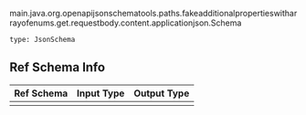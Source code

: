main.java.org.openapijsonschematools.paths.fakeadditionalpropertieswitharrayofenums.get.requestbody.content.applicationjson.Schema
```
type: JsonSchema
```

## Ref Schema Info
Ref Schema | Input Type | Output Type
---------- | ---------- | -----------
 |  | 
